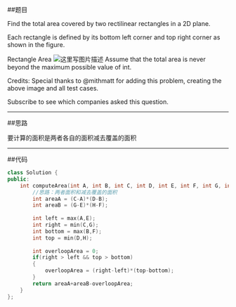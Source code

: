 ##题目

Find the total area covered by two rectilinear rectangles in a 2D plane.

Each rectangle is defined by its bottom left corner and top right corner as shown in the figure.

Rectangle Area
![这里写图片描述](https://leetcode.com/static/images/problemset/rectangle_area.png)
Assume that the total area is never beyond the maximum possible value of int.

Credits:
Special thanks to @mithmatt for adding this problem, creating the above image and all test cases.

Subscribe to see which companies asked this question.

------

##思路

要计算的面积是两者各自的面积减去覆盖的面积

------

##代码

```cpp
class Solution {
public:
    int computeArea(int A, int B, int C, int D, int E, int F, int G, int H) {
        //思路：两者面积和减去覆盖的面积
        int areaA = (C-A)*(D-B);
        int areaB = (G-E)*(H-F);
        
        int left = max(A,E);
        int right = min(C,G);
        int bottom = max(B,F);
        int top = min(D,H);
        
        int overloopArea = 0;
        if(right > left && top > bottom)
        {
            overloopArea = (right-left)*(top-bottom);
        }
        return areaA+areaB-overloopArea;
    }
};
```